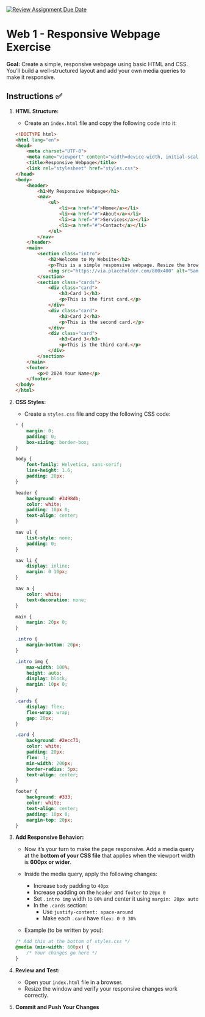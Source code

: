 [![Review Assignment Due Date](https://classroom.github.com/assets/deadline-readme-button-22041afd0340ce965d47ae6ef1cefeee28c7c493a6346c4f15d667ab976d596c.svg)](https://classroom.github.com/a/irvkwYUR)
# Web 1 - Responsive Webpage Exercise

**Goal:** Create a simple, responsive webpage using basic HTML and CSS. You’ll build a well-structured layout and add your own media queries to make it responsive.

## Instructions ✅

1. **HTML Structure:**
    - Create an `index.html` file and copy the following code into it:

    ```html
    <!DOCTYPE html>
    <html lang="en">
    <head>
        <meta charset="UTF-8">
        <meta name="viewport" content="width=device-width, initial-scale=1.0">
        <title>Responsive Webpage</title>
        <link rel="stylesheet" href="styles.css">
    </head>
    <body>
        <header>
            <h1>My Responsive Webpage</h1>
            <nav>
                <ul>
                    <li><a href="#">Home</a></li>
                    <li><a href="#">About</a></li>
                    <li><a href="#">Services</a></li>
                    <li><a href="#">Contact</a></li>
                </ul>
            </nav>
        </header>
        <main>
            <section class="intro">
                <h2>Welcome to My Website</h2>
                <p>This is a simple responsive webpage. Resize the browser window to see the effect!</p>
                <img src="https://via.placeholder.com/800x400" alt="Sample Image">
            </section>
            <section class="cards">
                <div class="card">
                    <h3>Card 1</h3>
                    <p>This is the first card.</p>
                </div>
                <div class="card">
                    <h3>Card 2</h3>
                    <p>This is the second card.</p>
                </div>
                <div class="card">
                    <h3>Card 3</h3>
                    <p>This is the third card.</p>
                </div>
            </section>
        </main>
        <footer>
            <p>© 2024 Your Name</p>
        </footer>
    </body>
    </html>
    ```

2. **CSS Styles:**
    - Create a `styles.css` file and copy the following CSS code:

    ```css
    * {
        margin: 0;
        padding: 0;
        box-sizing: border-box;
    }

    body {
        font-family: Helvetica, sans-serif;
        line-height: 1.6;
        padding: 20px;
    }

    header {
        background: #3498db;
        color: white;
        padding: 10px 0;
        text-align: center;
    }

    nav ul {
        list-style: none;
        padding: 0;
    }

    nav li {
        display: inline;
        margin: 0 10px;
    }

    nav a {
        color: white;
        text-decoration: none;
    }

    main {
        margin: 20px 0;
    }

    .intro {
        margin-bottom: 20px;
    }

    .intro img {
        max-width: 100%;
        height: auto;
        display: block;
        margin: 10px 0;
    }

    .cards {
        display: flex;
        flex-wrap: wrap;
        gap: 20px;
    }

    .card {
        background: #2ecc71;
        color: white;
        padding: 20px;
        flex: 1;
        min-width: 200px;
        border-radius: 5px;
        text-align: center;
    }

    footer {
        background: #333;
        color: white;
        text-align: center;
        padding: 10px 0;
        margin-top: 20px;
    }
    ```

3. **Add Responsive Behavior:**
    - Now it’s your turn to make the page responsive. Add a media query at the **bottom of your CSS file** that applies when the viewport width is **600px or wider**.
    - Inside the media query, apply the following changes:
        - Increase `body` padding to `40px`
        - Increase padding on the `header` and `footer` to `20px 0`
        - Set `.intro img` width to `80%` and center it using `margin: 20px auto`
        - In the `.cards` section:
            - Use `justify-content: space-around`
            - Make each `.card` have `flex: 0 0 30%`

    - Example (to be written by you):

    ```css
    /* Add this at the bottom of styles.css */
    @media (min-width: 600px) {
        /* Your changes go here */
    }
    ```

4. **Review and Test:**
    - Open your `index.html` file in a browser.
    - Resize the window and verify your responsive changes work correctly.

5. **Commit and Push Your Changes**
